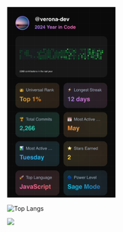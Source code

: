 <img src="git-wrapped-verona-dev.png" width="50%" height="50%">

![Top Langs](https://github-readme-stats.vercel.app/api/top-langs/?username=verona-dev&hide_progress=true&theme=radical)

![](https://visitor-badge.laobi.icu/badge?page_id=verona-hub.verona-hub)
